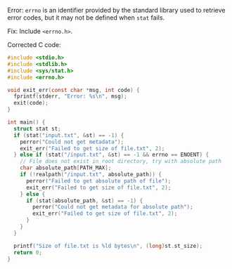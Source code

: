 Error: `errno` is an identifier provided by the standard library used to retrieve error codes, but it may not be defined when `stat` fails.

Fix: Include `<errno.h>`.

Corrected C code:

```c
#include <stdio.h>
#include <stdlib.h>
#include <sys/stat.h>
#include <errno.h>

void exit_err(const char *msg, int code) {
  fprintf(stderr, "Error: %s\n", msg);
  exit(code);
}

int main() {
  struct stat st;
  if (stat("input.txt", &st) == -1) {
    perror("Could not get metadata");
    exit_err("Failed to get size of file.txt", 2);
  } else if (stat("/input.txt", &st) == -1 && errno == ENOENT) {
    // File does not exist in root directory, try with absolute path
    char absolute_path[PATH_MAX];
    if (!realpath("/input.txt", absolute_path)) {
      perror("Failed to get absolute path of file");
      exit_err("Failed to get size of file.txt", 2);
    } else {
      if (stat(absolute_path, &st) == -1) {
        perror("Could not get metadata for absolute path");
        exit_err("Failed to get size of file.txt", 2);
      }
    }
  }

  printf("Size of file.txt is %ld bytes\n", (long)st.st_size);
  return 0;
}
```
